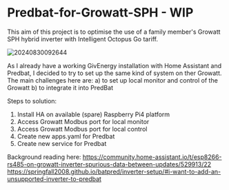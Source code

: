 # Predbat-for-Growatt-SPH - WIP

This aim of this project is to optimise the use of a family member's Growatt SPH hybrid inverter with Intelligent Octopus Go tariff.

![20240830092644](https://github.com/user-attachments/assets/5f19ee7a-f41a-4229-8dd7-e4bd9c4d5664)

As I already have a working GivEnergy installation with Home Assistant and Predbat, I decided to try to set up the same kind of system on ther Growatt.
The main challenges here are:
a) to set up local monitor and control of the Growatt
b) to integrate it into PredBat

Steps to solution:
1. Install HA on available (spare) Raspberry Pi4 platform
2. Access Growatt Modbus port for local monitor
3. Access Growatt Modbus port for local control
4. Create new apps.yaml for Predbat
5. Create new service for Predbat

Background reading here:
https://community.home-assistant.io/t/esp8266-rs485-on-growatt-inverter-spurious-data-between-updates/529913/22
https://springfall2008.github.io/batpred/inverter-setup/#i-want-to-add-an-unsupported-inverter-to-predbat

